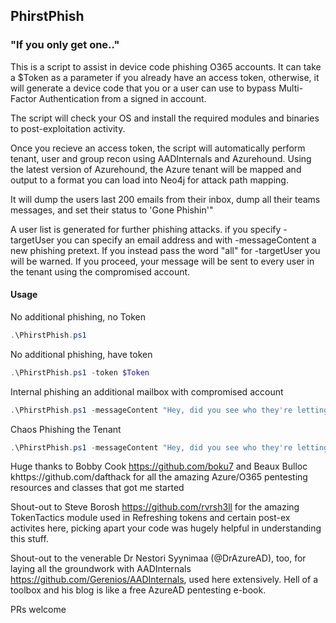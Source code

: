 ## PhirstPhish

### "If you only get one.."

This is a script to assist in device code phishing O365 accounts.  It can take a $Token as a parameter if you already have an access token, otherwise, it will generate a device code that you or a user can use to bypass Multi-Factor Authentication from a signed in account.

The script will check your OS and install the required modules and binaries to post-exploitation activity.

Once you recieve an access token, the script will automatically perform tenant, user and group recon using AADInternals and Azurehound. Using the latest version of Azurehound, the Azure tenant will be mapped and output to a format you can load into Neo4j for attack path mapping.

It will dump the users last 200 emails from their inbox, dump all their teams messages, and set their status to 'Gone Phishin'"

A user list is generated for further phishing attacks. if you specify -targetUser you can specify an email address and with -messageContent a new phishing pretext. If you instead pass the word "all" for -targetUser you will be warned. If you proceed, your message will be sent to every user in the tenant using the compromised account.

#### Usage

No additional phishing, no Token

```powershell
.\PhirstPhish.ps1 
```

No additional phishing, have token

```powershell
.\PhirstPhish.ps1 -token $Token
```

Internal phishing an additional mailbox with compromised account

```powershell
.\PhirstPhish.ps1 -messageContent "Hey, did you see who they're letting go? Check it out https://notices.azurewebsites.net/terminations.pdf" -targetUser accounting@corpomax.com
```

Chaos Phishing the Tenant

```powershell
.\PhirstPhish.ps1 -messageContent "Hey, did you see who they're letting go? Check it out https://notices.azurewebsites.net/terminations.pdf" -targetUser all
```

Huge thanks to Bobby Cook https://github.com/boku7 and Beaux Bulloc khttps://github.com/dafthack for all the amazing Azure/O365 pentesting resources and classes that got me started 

Shout-out to Steve Borosh https://github.com/rvrsh3ll for the amazing TokenTactics module used in Refreshing tokens and certain post-ex activites here, picking apart your code was hugely helpful in understanding this stuff.

Shout-out to the venerable Dr Nestori Syynimaa (@DrAzureAD), too, for laying all the groundwork with AADInternals https://github.com/Gerenios/AADInternals, used here extensively. Hell of a toolbox and his blog is like a free AzureAD pentesting e-book.

PRs welcome


